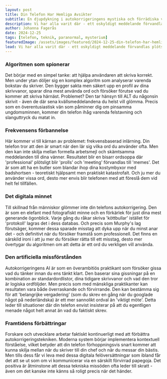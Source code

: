 ```yaml
---
layout: post
title: Din Telefon Har Hemliga Avsikter
subtitle: En djupdykning i autokorrigeringens mystiska och förrädiska värld
description: Vi har alla varit där - ett oskyldigt meddelande förvandlas plötsligt till något helt annat när autokorrigeringen slår till. Men varför händer detta, och varför verkar det alltid ske vid de mest olämpliga tillfällena?
author: Johanna Fagerås
date: 2024-12-25
tags: [telefon, teknik, paranormal, mysterium]
featuredImage: /assets/images/featured/2024-12-25-din-telefon-har-hemliga-avsikter.jpeg
lead: Vi har alla varit där - ett oskyldigt meddelande förvandlas plötsligt till något helt annat när autokorrigeringen slår till. Men varför händer detta, och varför verkar det alltid ske vid de mest olämpliga tillfällena?
---
```


### Algoritmen som spionerar

Det börjar med en simpel tanke: att hjälpa användaren att skriva korrekt. Men under ytan döljer sig en komplex algoritm som analyserar varenda bokstav du skriver. Den bygger sakta men säkert upp en profil av dina skrivvanor, sparar dina mest använda ord och försöker förutse vad du kommer att skriva härnäst. Problemet? Den tar hänsyn till ALT du någonsin skrivit - även de där sena kvällsmeddelandena du helst vill glömma. Precis som en överentusiastisk vän som påminner dig om pinsamma ungdomsminnen, kommer din telefon ihåg varenda felstavning och slanguttryck du matat in.

### Frekvensens förbannelse

Här kommer vi till kärnan av problemet: frekvensbaserad inlärning. Din telefon tror att den är smart när den lär sig vilka ord du använder ofta. Men den kan inte skilja mellan formella arbetsmejl och skämtsamma meddelanden till dina vänner. Resultatet blir en bisarr ordsoppa där 'professional' plötsligt blir 'prolls' och 'meeting' förvandlas till 'memes'. Det är som att ha en butler som blandar ihop dina kostymbyxor med badshortsen - teoretiskt hjälpsamt men praktiskt katastrofalt. Och ju mer du använder vissa ord, desto mer envis blir telefonen med att föreslå dem vid helt fel tillfällen.

### Det digitala minnet

Till skillnad från människor glömmer inte din telefons autokorrigering. Den är som en elefant med fotografiskt minne och en förkärlek för just dina mest generande ögonblick. Varje gång du råkar skriva 'köttbullar' istället för 'protokoll' lagras det i dess databas. Och precis som Murphy's lag förutsäger, kommer dessa sparade misstag att dyka upp när du minst anar det - och definitivt när du försöker framstå som professionell. Det finns en särskild ironi i att ju mer du försöker rätta till ett misstag, desto mer övertygar du algoritmen om att detta är ett ord du verkligen vill använda.

### Den artificiella missförstånden

Autokorrigeringens AI är som en överambitiös praktikant som försöker gissa vad du tänker innan du ens tänkt klart. Den baserar sina gissningar på en kombination av standardordlistor, dina tidigare skrivvanor och vad den tror är logiska ordföljder. Men precis som med mänskliga praktikanter kan resultaten vara både överraskande och förvirrande. Den kan bestämma sig för att 'belangrijke vergadering' (som du skrev en gång när du googlade något på nederländska) är ett mer sannolikt ordval än 'viktigt möte'. Detta leder till situationer där din telefon envist insisterar på att du egentligen menade något helt annat än vad du faktiskt skrev.

### Framtidens förbättringar

Forskare och utvecklare arbetar faktiskt kontinuerligt med att förbättra autokorrigeringstekniken. Moderna system börjar implementera kontextuell förståelse, vilket betyder att din telefon förhoppningsvis snart kommer att kunna skilja mellan när du skriver till din chef och när du messar din bästis. Men tills dess får vi leva med dessa digitala felöversättningar som ibland får det att se ut som om vi kommunicerar via en särskilt förvirrad papegoja. Det positiva är åtminstone att dessa tekniska missöden ofta leder till skratt - även om det kanske inte känns så roligt precis när det händer.
